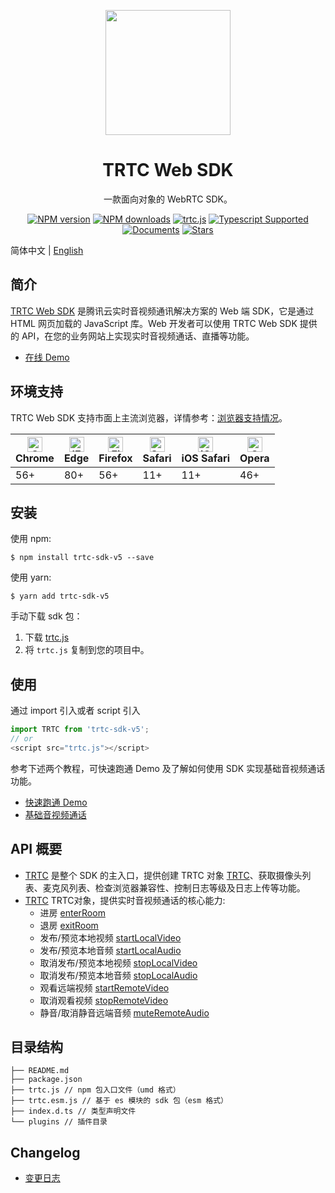 <p align="center">
  <a href="https://cloud.tencent.com/document/product/647">
    <img width="200" src="https://web.sdk.qcloud.com/trtc/webrtc/assets/trtc-logo.png">
  </a>
</p>

<h1 align="center">TRTC Web SDK</h1>

<div align="center">

一款面向对象的 WebRTC SDK。

[![NPM version](https://img.shields.io/npm/v/trtc-sdk-v5)](https://www.npmjs.com/package/trtc-sdk-v5) [![NPM downloads](https://img.shields.io/npm/dw/trtc-sdk-v5)](https://www.npmjs.com/package/trtc-sdk-v5) [![trtc.js](https://img.shields.io/bundlephobia/min/trtc-sdk-v5)](https://www.npmjs.com/package/trtc-sdk-v5) [![Typescript Supported](https://img.shields.io/badge/Typescript-Supported-blue)](https://www.npmjs.com/package/trtc-sdk-v5) [![Documents](https://img.shields.io/badge/-Documents-blue)](https://web.sdk.qcloud.com/trtc/webrtc/doc/en/index.html) [![Stars](https://img.shields.io/github/stars/tencentyun/TRTCSDK?style=social)](https://github.com/LiteAVSDK/TRTC_Web) 

</div>

简体中文 | [English](./README.md)
## 简介

[TRTC Web SDK](https://web.sdk.qcloud.com/trtc/webrtc/v5/doc/zh-cn/index.html) 是腾讯云实时音视频通讯解决方案的 Web 端 SDK，它是通过 HTML 网页加载的 JavaScript 库。Web 开发者可以使用 TRTC Web SDK 提供的 API，在您的业务网站上实现实时音视频通话、直播等功能。

- [在线 Demo](https://trtc.tencentcloud.com/demo/homepage/#/home)

## 环境支持

TRTC Web SDK 支持市面上主流浏览器，详情参考：[浏览器支持情况](https://web.sdk.qcloud.com/trtc/webrtc/v5/doc/zh-cn/tutorial-05-info-browser.html)。

| [<img src="https://web.sdk.qcloud.com/trtc/webrtc/assets/logo/chrome_48x48.png" alt="Chrome" width="24px" height="24px" />](http://godban.github.io/browsers-support-badges/)<br/>Chrome | [<img src="https://web.sdk.qcloud.com/trtc/webrtc/assets/logo/edge_48x48.png" alt="IE / Edge" width="24px" height="24px" />](http://godban.github.io/browsers-support-badges/)<br/> Edge | [<img src="https://web.sdk.qcloud.com/trtc/webrtc/assets/logo/firefox_48x48.png" alt="Firefox" width="24px" height="24px" />](http://godban.github.io/browsers-support-badges/)<br/>Firefox | [<img src="https://web.sdk.qcloud.com/trtc/webrtc/assets/logo/safari_48x48.png" alt="Safari" width="24px" height="24px" />](http://godban.github.io/browsers-support-badges/)<br/>Safari | [<img src="https://web.sdk.qcloud.com/trtc/webrtc/assets/logo/safari-ios_48x48.png" alt="iOS Safari" width="24px" height="24px" />](http://godban.github.io/browsers-support-badges/)<br/>iOS Safari | [<img src="https://web.sdk.qcloud.com/trtc/webrtc/assets/logo/opera_48x48.png" alt="Opera" width="24px" height="24px" />](http://godban.github.io/browsers-support-badges/)<br/>Opera |
| --------- | --------- | --------- | --------- | --------- | --------- |
| 56+ | 80+ | 56+ | 11+ | 11+ | 46+ |

## 安装

使用 npm:
```
$ npm install trtc-sdk-v5 --save
```

使用 yarn:
```
$ yarn add trtc-sdk-v5
```

手动下载 sdk 包：

1. 下载 [trtc.js](https://www.unpkg.com/trtc-sdk-v5@latest/trtc.js)
2. 将 `trtc.js` 复制到您的项目中。

## 使用

通过 import 引入或者 script 引入

```js
import TRTC from 'trtc-sdk-v5';
// or
<script src="trtc.js"></script>
```

参考下述两个教程，可快速跑通 Demo 及了解如何使用 SDK 实现基础音视频通话功能。

- [快速跑通 Demo](https://web.sdk.qcloud.com/trtc/webrtc/v5/doc/zh-cn/tutorial-10-basic-get-started-with-demo.html)
- [基础音视频通话](https://web.sdk.qcloud.com/trtc/webrtc/v5/doc/zh-cn/tutorial-11-basic-video-call.html)

## API 概要

- [TRTC](https://web.sdk.qcloud.com/trtc/webrtc/v5/doc/zh-cn/TRTC.html) 是整个 SDK 的主入口，提供创建 TRTC 对象 [TRTC](https://web.sdk.qcloud.com/trtc/webrtc/v5/doc/zh-cn/TRTC.html)、获取摄像头列表、麦克风列表、检查浏览器兼容性、控制日志等级及日志上传等功能。
- [TRTC](https://web.sdk.qcloud.com/trtc/webrtc/v5/doc/zh-cn/TRTC.html) TRTC对象，提供实时音视频通话的核心能力:
  - 进房 [enterRoom](https://web.sdk.qcloud.com/trtc/webrtc/v5/doc/zh-cn/TRTC.html#enterRoom)
  - 退房 [exitRoom](https://web.sdk.qcloud.com/trtc/webrtc/v5/doc/zh-cn/TRTC.html#exitRoom)
  - 发布/预览本地视频 [startLocalVideo](https://web.sdk.qcloud.com/trtc/webrtc/v5/doc/zh-cn/TRTC.html#startLocalVideo)
  - 发布/预览本地音频 [startLocalAudio](https://web.sdk.qcloud.com/trtc/webrtc/v5/doc/zh-cn/TRTC.html#startLocalAudio)
  - 取消发布/预览本地视频 [stopLocalVideo](https://web.sdk.qcloud.com/trtc/webrtc/v5/doc/zh-cn/TRTC.html#stopLocalVideo)
  - 取消发布/预览本地音频 [stopLocalAudio](https://web.sdk.qcloud.com/trtc/webrtc/v5/doc/zh-cn/TRTC.html#stopLocalAudio)
  - 观看远端视频 [startRemoteVideo](https://web.sdk.qcloud.com/trtc/webrtc/v5/doc/zh-cn/TRTC.html#startRemoteVideo)
  - 取消观看视频 [stopRemoteVideo](https://web.sdk.qcloud.com/trtc/webrtc/v5/doc/zh-cn/TRTC.html#stopRemoteVideo)
  - 静音/取消静音远端音频 [muteRemoteAudio](https://web.sdk.qcloud.com/trtc/webrtc/v5/doc/zh-cn/TRTC.html#muteRemoteAudio)

## 目录结构

```
├── README.md
├── package.json
├── trtc.js // npm 包入口文件（umd 格式）
├── trtc.esm.js // 基于 es 模块的 sdk 包（esm 格式）
├── index.d.ts // 类型声明文件
└── plugins // 插件目录
```

## Changelog

- [变更日志](https://web.sdk.qcloud.com/trtc/webrtc/v5/doc/zh-cn/tutorial-01-info-changelog.html)
